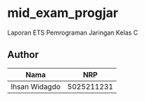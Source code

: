 # mid_exam_progjar
Laporan ETS Pemrograman Jaringan Kelas C
## Author
| Nama | NRP |
|---------------------------|------------|
|Ihsan Widagdo | 5025211231 |